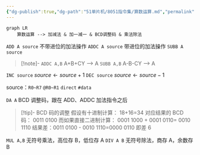 ```yaml
---
{"dg-publish":true,"dg-path":"51单片机/8051指令集/算数运算.md","permalink":"/51单片机/8051指令集/算数运算/","dgPassFrontmatter":true,"noteIcon":"","created":"2024-06-10T00:51:28.488+08:00","updated":"2024-05-27T00:23:12.847+08:00"}
---
```



```mermaid
graph LR
	算数运算 --> 加减法 & 加一减一 & BCD调整码 & 乘法除法
```


`ADD A source`    不带进位的加法操作
`ADDC A source`  带进位的加法操作
`SUBB A source`

>[!note]- 
> `ADDC A,B`  A+B+CY --> A
> `SUBB A,B`  A-B-CY --> A

`INC source`  $source\leftarrow  source+1$
`DEC source`   $source\leftarrow  source-1$

source：`R0~R7`  `@R0~R1`  `direct`  `#data`



`DA A` BCD 调整码，跟在 ADD、ADDC 加法指令之后

>[!tip]- BCD 码的调整
>假设有十进制计算：
>18+16=34  对应结果的 BCD码： 0011 0100
>而如果直接二进制计算：
>0001 1000  +  0001 0110= 0010 1110
>结果差：0011 0100 - 0010 1110=0000 0110
>即差 6

`MUL A,B`   无符号乘法，高位存 B，低位存 A
`DIV A B`   无符号除法，商存 A，余数存 B


